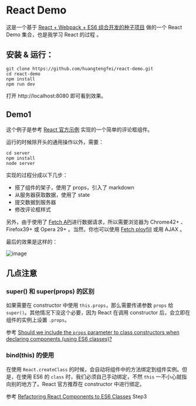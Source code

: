 
# React Demo

这是一个基于 [React + Webpack + ES6 组合开发的种子项目][1] 做的一个 React Demo 集合，也是我学习 React 的过程 。

## 安装 & 运行：

```
git clone https://github.com/huangtengfei/react-demo.git
cd react-demo
npm install
npm run dev
```

打开 http://localhost:8080 即可看到效果。

## Demo1

这个例子是参考 [React 官方示例][2] 实现的一个简单的评论框组件。

运行的时候除开头的通用操作以外，需要：

```
cd server
npm install
node server
```

实现的过程分成以下几步：

- 搭了组件的架子，使用了 props，引入了 markdown 
- 从服务器获取数据，使用了 state
- 提交数据到服务器
- 修改评论框样式

另外，由于使用了 [Fetch API][3]进行数据请求，所以需要浏览器为 Chrome42+ 、Firefox39+ 或 Opera 29+ 。当然，你也可以使用 [Fetch ployfill][4] 或用 AJAX 。

最后的效果是这样的：

![image](http://aligitlab.oss-cn-hangzhou-zmf.aliyuncs.com/uploads/aebuyer-project/fast-issue/68fce8b67e651d88fc3bb7eab88ecccf/image.png)

## 几点注意

### super() 和 super(props) 的区别

如果需要在 constructor 中使用 `this.props`，那么需要传递参数 `props` 给 `super()`。其他情况下没这个必要，因为 React 在调用 constructor 后，会立即在组件的实例上设置 `.props`。

参考 [Should we include the `props` parameter to class constructors when declaring components (using ES6 classes)?][6]

### bind(this) 的使用

在使用 `React.createClass` 的时候，会自动将组件中的方法绑定到组件实例。但是，在使用 ES6 的 `class` 时，我们必须自己手动绑定，不然 `this` 一不小心就指向别的地方了。React 官方推荐在 constructor 中进行绑定。

参考 [Refactoring React Components to ES6 Classes][7] Step3


  [1]: https://github.com/huangtengfei/blog/issues/17
  [2]: https://facebook.github.io/react/docs/tutorial.html
  [3]: https://developer.mozilla.org/zh-CN/docs/Web/API/Fetch_API
  [4]: https://github.com/github/fetch
  [5]: !%5Bimage%5D%28http://aligitlab.oss-cn-hangzhou-zmf.aliyuncs.com/uploads/aebuyer-project/fast-issue/68fce8b67e651d88fc3bb7eab88ecccf/image.png%29
  [6]: https://discuss.reactjs.org/t/should-we-include-the-props-parameter-to-class-constructors-when-declaring-components-using-es6-classes/2781
  [7]: http://www.newmediacampaigns.com/blog/refactoring-react-components-to-es6-classes